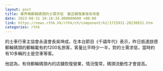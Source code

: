 ```yaml
---
layout: post
title: 業界稱郵輪碼頭的士需求低　冀店舖復業後有改善
date: 2023-08-31 10:18:34.000000000 +08:00
link: https://news.rthk.hk/rthk/ch/component/k2/1715931-20230831.htm
categories: rthk
---
```


的士車行車主協會永遠會長吳坤成，在本台節目《千禧年代》表示，昨日抵達啟德郵輪碼頭的郵輪載有約1200名旅客，客量比平時少一半，對的士需求低，當時約有10多輛的士是空車等客。

他認為，有待郵輪碼頭內的店舖恢復營業，情況復常，碼頭流動性才會提高。
